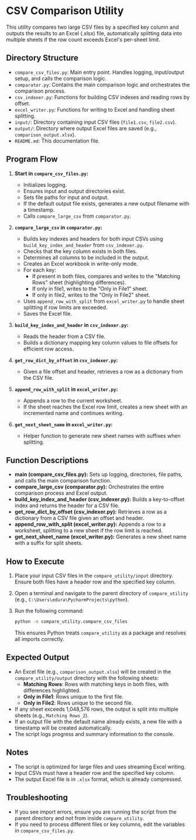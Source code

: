# CSV Comparison Utility

This utility compares two large CSV files by a specified key column and outputs the results to an Excel (.xlsx) file, automatically splitting data into multiple sheets if the row count exceeds Excel's per-sheet limit.

## Directory Structure
- `compare_csv_files.py`: Main entry point. Handles logging, input/output setup, and calls the comparison logic.
- `comparator.py`: Contains the main comparison logic and orchestrates the comparison process.
- `csv_indexer.py`: Functions for building CSV indexes and reading rows by offset.
- `excel_writer.py`: Functions for writing to Excel and handling sheet splitting.
- `input/`: Directory containing input CSV files (`file1.csv`, `file2.csv`).
- `output/`: Directory where output Excel files are saved (e.g., `comparison_output.xlsx`).
- `README.md`: This documentation file.

## Program Flow
1. **Start in `compare_csv_files.py`:**
   - Initializes logging.
   - Ensures input and output directories exist.
   - Sets file paths for input and output.
   - If the default output file exists, generates a new output filename with a timestamp.
   - Calls `compare_large_csv` from `comparator.py`.

2. **`compare_large_csv` in `comparator.py`:**
   - Builds key indexes and headers for both input CSVs using `build_key_index_and_header` from `csv_indexer.py`.
   - Checks that the key column exists in both files.
   - Determines all columns to be included in the output.
   - Creates an Excel workbook in write-only mode.
   - For each key:
     - If present in both files, compares and writes to the "Matching Rows" sheet (highlighting differences).
     - If only in file1, writes to the "Only in File1" sheet.
     - If only in file2, writes to the "Only in File2" sheet.
   - Uses `append_row_with_split` from `excel_writer.py` to handle sheet splitting if row limits are exceeded.
   - Saves the Excel file.

3. **`build_key_index_and_header` in `csv_indexer.py`:**
   - Reads the header from a CSV file.
   - Builds a dictionary mapping key column values to file offsets for efficient row access.

4. **`get_row_dict_by_offset` in `csv_indexer.py`:**
   - Given a file offset and header, retrieves a row as a dictionary from the CSV file.

5. **`append_row_with_split` in `excel_writer.py`:**
   - Appends a row to the current worksheet.
   - If the sheet reaches the Excel row limit, creates a new sheet with an incremented name and continues writing.

6. **`get_next_sheet_name` in `excel_writer.py`:**
   - Helper function to generate new sheet names with suffixes when splitting.

## Function Descriptions
- **main (compare_csv_files.py):** Sets up logging, directories, file paths, and calls the main comparison function.
- **compare_large_csv (comparator.py):** Orchestrates the entire comparison process and Excel output.
- **build_key_index_and_header (csv_indexer.py):** Builds a key-to-offset index and returns the header for a CSV file.
- **get_row_dict_by_offset (csv_indexer.py):** Retrieves a row as a dictionary from a CSV file given an offset and header.
- **append_row_with_split (excel_writer.py):** Appends a row to a worksheet, splitting to a new sheet if the row limit is reached.
- **get_next_sheet_name (excel_writer.py):** Generates a new sheet name with a suffix for split sheets.

## How to Execute
1. Place your input CSV files in the `compare_utility/input` directory. Ensure both files have a header row and the specified key column.
2. Open a terminal and navigate to the parent directory of `compare_utility` (e.g., `C:\Users\edura\PycharmProjects\python`).
3. Run the following command:

    ```sh
    python -m compare_utility.compare_csv_files
    ```

   This ensures Python treats `compare_utility` as a package and resolves all imports correctly.

## Expected Output
- An Excel file (e.g., `comparison_output.xlsx`) will be created in the `compare_utility/output` directory with the following sheets:
  - **Matching Rows**: Rows with matching keys in both files, with differences highlighted.
  - **Only in File1**: Rows unique to the first file.
  - **Only in File2**: Rows unique to the second file.
- If any sheet exceeds 1,048,576 rows, the output is split into multiple sheets (e.g., `Matching Rows_2`).
- If an output file with the default name already exists, a new file with a timestamp will be created automatically.
- The script logs progress and summary information to the console.

## Notes
- The script is optimized for large files and uses streaming Excel writing.
- Input CSVs must have a header row and the specified key column.
- The output Excel file is in `.xlsx` format, which is already compressed.

## Troubleshooting
- If you see import errors, ensure you are running the script from the parent directory and not from inside `compare_utility`.
- If you need to process different files or key columns, edit the variables in `compare_csv_files.py`.
